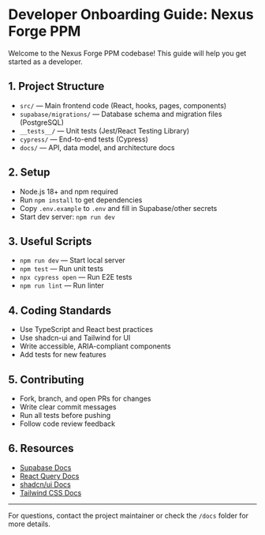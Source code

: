 # Developer Onboarding Guide: Nexus Forge PPM

Welcome to the Nexus Forge PPM codebase! This guide will help you get started as a developer.

## 1. Project Structure
- `src/` — Main frontend code (React, hooks, pages, components)
- `supabase/migrations/` — Database schema and migration files (PostgreSQL)
- `__tests__/` — Unit tests (Jest/React Testing Library)
- `cypress/` — End-to-end tests (Cypress)
- `docs/` — API, data model, and architecture docs

## 2. Setup
- Node.js 18+ and npm required
- Run `npm install` to get dependencies
- Copy `.env.example` to `.env` and fill in Supabase/other secrets
- Start dev server: `npm run dev`

## 3. Useful Scripts
- `npm run dev` — Start local server
- `npm test` — Run unit tests
- `npx cypress open` — Run E2E tests
- `npm run lint` — Run linter

## 4. Coding Standards
- Use TypeScript and React best practices
- Use shadcn-ui and Tailwind for UI
- Write accessible, ARIA-compliant components
- Add tests for new features

## 5. Contributing
- Fork, branch, and open PRs for changes
- Write clear commit messages
- Run all tests before pushing
- Follow code review feedback

## 6. Resources
- [Supabase Docs](https://supabase.com/docs)
- [React Query Docs](https://tanstack.com/query/latest)
- [shadcn/ui Docs](https://ui.shadcn.com/)
- [Tailwind CSS Docs](https://tailwindcss.com/docs)

---

For questions, contact the project maintainer or check the `/docs` folder for more details.
